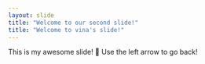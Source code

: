 ```yaml
---
layout: slide
title: "Welcome to our second slide!"
title: "Welcome to vina's slide!"
---
```

This is my awesome slide! :tada: 
Use the left arrow to go back!
